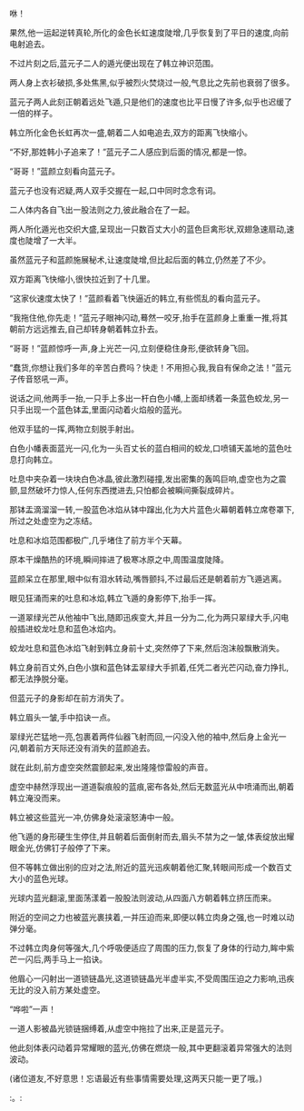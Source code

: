 
咻！

果然,他一运起逆转真轮,所化的金色长虹速度陡增,几乎恢复到了平日的速度,向前电射追去。

不过片刻之后,蓝元子二人的遁光便出现在了韩立神识范围。

两人身上衣衫破损,多处焦黑,似乎被烈火焚烧过一般,气息比之先前也衰弱了很多。

蓝元子两人此刻正朝着远处飞遁,只是他们的速度也比平日慢了许多,似乎也迟缓了一倍的样子。

韩立所化金色长虹再次一盛,朝着二人如电追去,双方的距离飞快缩小。

“不好,那姓韩小子追来了！”蓝元子二人感应到后面的情况,都是一惊。

“哥哥！”蓝颜立刻看向蓝元子。

蓝元子也没有迟疑,两人双手交握在一起,口中同时念念有词。

二人体内各自飞出一股法则之力,彼此融合在了一起。

两人所化遁光也交织大盛,呈现出一只数百丈大小的蓝色巨禽形状,双翅急速扇动,速度也陡增了一大半。

虽然蓝元子和蓝颜施展秘术,让速度陡增,但比起后面的韩立,仍然差了不少。

双方距离飞快缩小,很快拉近到了十几里。

“这家伙速度太快了！”蓝颜看着飞快逼近的韩立,有些慌乱的看向蓝元子。

“我拖住他,你先走！”蓝元子眼神闪动,蓦然一咬牙,抬手在蓝颜身上重重一推,将其朝前方远远推去,自己却转身朝着韩立扑去。

“哥哥！”蓝颜惊呼一声,身上光芒一闪,立刻便稳住身形,便欲转身飞回。

“蠢货,你想让我们多年的辛苦白费吗？快走！不用担心我,我自有保命之法！”蓝元子传音怒吼一声。

说话之间,他两手一抬,一只手上多出一杆白色小幡,上面却绣着一条蓝色蛟龙,另一只手出现一个蓝色钵盂,里面闪动着火焰般的蓝光。

他双手猛的一挥,两物立刻脱手射出。

白色小幡表面蓝光一闪,化为一头百丈长的蓝白相间的蛟龙,口喷铺天盖地的蓝色吐息打向韩立。

吐息中夹杂着一块块白色冰晶,彼此激烈碰撞,发出密集的轰鸣巨响,虚空也为之震颤,显然破坏力惊人,任何东西搅进去,只怕都会被瞬间撕裂成碎片。

那钵盂滴溜溜一转,一股蓝色冰焰从钵中蹿出,化为大片蓝色火幕朝着韩立席卷罩下,所过之处虚空为之冻结。

吐息和冰焰范围都极广,几乎堵住了前方半个天幕。

原本干燥酷热的环境,瞬间摔进了极寒冰原之中,周围温度陡降。

蓝颜呆立在那里,眼中似有泪水转动,嘴唇颤抖,不过最后还是朝着前方飞遁逃离。

眼见狂涌而来的吐息和冰焰,韩立飞遁的身影停下,抬手一挥。

一道翠绿光芒从他袖中飞出,随即迅疾变大,并且一分为二,化为两只翠绿大手,闪电般插进蛟龙吐息和蓝色冰焰内。

蛟龙吐息和蓝色冰焰飞射到韩立身前十丈,突然停了下来,然后泡沫般飘散消失。

韩立身前百丈外,白色小旗和蓝色钵盂翠绿大手抓着,任凭二者光芒闪动,奋力挣扎,都无法挣脱分毫。

但蓝元子的身影却在前方消失了。

韩立眉头一皱,手中掐诀一点。

翠绿光芒猛地一亮,包裹着两件仙器飞射而回,一闪没入他的袖中,然后身上金光一闪,朝着前方天际还没有消失的蓝颜追去。

就在此刻,前方虚空突然震颤起来,发出隆隆惊雷般的声音。

虚空中赫然浮现出一道道裂痕般的蓝痕,密布各处,然后无数蓝光从中喷涌而出,朝着韩立淹没而来。

韩立被这些蓝光一冲,仿佛身处滚滚怒涛中一般。

他飞遁的身形硬生生停住,并且朝着后面倒射而去,眉头不禁为之一皱,体表绽放出耀眼金光,仿佛钉子般停了下来。

但不等韩立做出别的应对之法,附近的蓝光迅疾朝着他汇聚,转眼间形成一个数百丈大小的蓝色光球。

光球内蓝光翻滚,里面荡漾着一股股法则波动,从四面八方朝着韩立挤压而来。

附近的空间之力也被蓝光裹挟着,一并压迫而来,即便以韩立肉身之强,也一时难以动弹分毫。

不过韩立肉身何等强大,几个呼吸便适应了周围的压力,恢复了身体的行动力,眸中紫芒一闪后,两手马上一掐诀。

他眉心一闪射出一道锁链晶光,这道锁链晶光半虚半实,不受周围压迫之力影响,迅疾无比的没入前方某处虚空。

“哗啦”一声！

一道人影被晶光锁链捆缚着,从虚空中拖拉了出来,正是蓝元子。

他此刻体表闪动着异常耀眼的蓝光,仿佛在燃烧一般,其中更翻滚着异常强大的法则波动。

(诸位道友,不好意思！忘语最近有些事情需要处理,这两天只能一更了哦。)

:。: